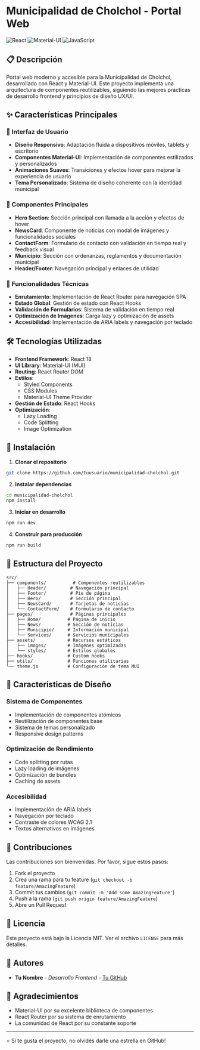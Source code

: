 # Municipalidad de Cholchol - Portal Web

![React](https://img.shields.io/badge/React-20232A?style=for-the-badge&logo=react&logoColor=61DAFB)
![Material-UI](https://img.shields.io/badge/Material--UI-0081CB?style=for-the-badge&logo=material-ui&logoColor=white)
![JavaScript](https://img.shields.io/badge/JavaScript-F7DF1E?style=for-the-badge&logo=javascript&logoColor=black)

## 📋 Descripción

Portal web moderno y accesible para la Municipalidad de Cholchol, desarrollado con React y Material-UI. Este proyecto implementa una arquitectura de componentes reutilizables, siguiendo las mejores prácticas de desarrollo frontend y principios de diseño UX/UI.

## ✨ Características Principales

### 🎯 Interfaz de Usuario
- **Diseño Responsivo**: Adaptación fluida a dispositivos móviles, tablets y escritorio
- **Componentes Material-UI**: Implementación de componentes estilizados y personalizados
- **Animaciones Suaves**: Transiciones y efectos hover para mejorar la experiencia de usuario
- **Tema Personalizado**: Sistema de diseño coherente con la identidad municipal

### 📱 Componentes Principales
- **Hero Section**: Sección principal con llamada a la acción y efectos de hover
- **NewsCard**: Componente de noticias con modal de imágenes y funcionalidades sociales
- **ContactForm**: Formulario de contacto con validación en tiempo real y feedback visual
- **Municipio**: Sección con ordenanzas, reglamentos y documentación municipal
- **Header/Footer**: Navegación principal y enlaces de utilidad

### 🔧 Funcionalidades Técnicas
- **Enrutamiento**: Implementación de React Router para navegación SPA
- **Estado Global**: Gestión de estado con React Hooks
- **Validación de Formularios**: Sistema de validación en tiempo real
- **Optimización de Imágenes**: Carga lazy y optimización de assets
- **Accesibilidad**: Implementación de ARIA labels y navegación por teclado

## 🛠 Tecnologías Utilizadas

- **Frontend Framework**: React 18
- **UI Library**: Material-UI (MUI)
- **Routing**: React Router DOM
- **Estilos**: 
  - Styled Components
  - CSS Modules
  - Material-UI Theme Provider
- **Gestión de Estado**: React Hooks
- **Optimización**: 
  - Lazy Loading
  - Code Splitting
  - Image Optimization

## 🚀 Instalación

1. **Clonar el repositorio**
```bash
git clone https://github.com/tuusuario/municipalidad-cholchol.git
```

2. **Instalar dependencias**
```bash
cd municipalidad-cholchol
npm install
```

3. **Iniciar en desarrollo**
```bash
npm run dev
```

4. **Construir para producción**
```bash
npm run build
```

## 📁 Estructura del Proyecto

```
src/
├── components/          # Componentes reutilizables
│   ├── Header/         # Navegación principal
│   ├── Footer/         # Pie de página
│   ├── Hero/           # Sección principal
│   ├── NewsCard/       # Tarjetas de noticias
│   └── ContactForm/    # Formulario de contacto
├── pages/              # Páginas principales
│   ├── Home/          # Página de inicio
│   ├── News/          # Sección de noticias
│   ├── Municipio/     # Información municipal
│   └── Services/      # Servicios municipales
├── assets/            # Recursos estáticos
│   ├── images/        # Imágenes optimizadas
│   └── styles/        # Estilos globales
├── hooks/             # Custom hooks
├── utils/             # Funciones utilitarias
└── theme.js           # Configuración de tema MUI
```

## 🎨 Características de Diseño

### Sistema de Componentes
- Implementación de componentes atómicos
- Reutilización de componentes base
- Sistema de temas personalizado
- Responsive design patterns

### Optimización de Rendimiento
- Code splitting por rutas
- Lazy loading de imágenes
- Optimización de bundles
- Caching de assets

### Accesibilidad
- Implementación de ARIA labels
- Navegación por teclado
- Contraste de colores WCAG 2.1
- Textos alternativos en imágenes

## 🤝 Contribuciones

Las contribuciones son bienvenidas. Por favor, sigue estos pasos:

1. Fork el proyecto
2. Crea una rama para tu feature (`git checkout -b feature/AmazingFeature`)
3. Commit tus cambios (`git commit -m 'Add some AmazingFeature'`)
4. Push a la rama (`git push origin feature/AmazingFeature`)
5. Abre un Pull Request

## 📝 Licencia

Este proyecto está bajo la Licencia MIT. Ver el archivo `LICENSE` para más detalles.

## 👥 Autores

- **Tu Nombre** - *Desarrollo Frontend* - [Tu GitHub](https://github.com/tuusuario)

## 🙏 Agradecimientos

- Material-UI por su excelente biblioteca de componentes
- React Router por su sistema de enrutamiento
- La comunidad de React por su constante soporte

---

⭐️ Si te gusta el proyecto, no olvides darle una estrella en GitHub!
